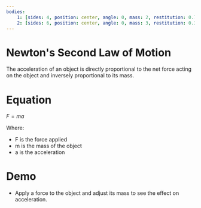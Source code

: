 ```yaml
---
bodies:
    1: [sides: 4, position: center, angle: 0, mass: 2, restitution: 0.7]
    2: [sides: 6, position: center, angle: 0, mass: 3, restitution: 0.3]
---
```


# Newton's Second Law of Motion

The acceleration of an object is directly proportional to the
net force acting on the object and inversely proportional to its mass.

# Equation
$F = ma$

Where:
- F is the force applied
- m is the mass of the object
- a is the acceleration

# Demo
- Apply a force to the object and adjust its mass to see the effect on acceleration.

